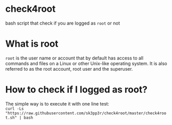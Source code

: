# check4root
bash script that check if you are logged as `root` or not

# What is root 
`root` is the user name or account that by default has access to all commands and files on a Linux or other Unix-like operating system. It is also referred to as the root account, root user and the superuser.

# How to check if I logged as root?
The simple way is to execute it with one line test:<br/>
`curl -Ls "https://raw.githubusercontent.com/sk3pp3r/check4root/master/check4root.sh" | bash`
